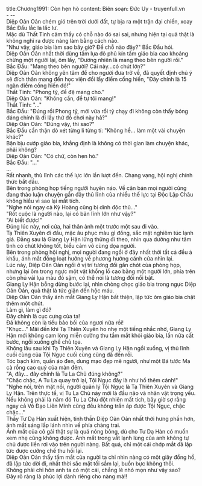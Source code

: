 title:Chương1991: Còn hẹn hò
content:
Biên soạn: Đức Uy - truyenfull.vn<br>- --<br>Diệp Oản Oản chém gió trên trời dưới đất, tự bịa ra một trận đại chiến, xoay Bắc Đẩu lắc la lắc lư.<br>Mặc dù Thất Tinh cảm thấy có chỗ nào đó sai sai, nhưng hiện tại quả thật là không nghĩ ra được nàng làm bằng cách nào.<br>"Như vậy, giáo bia làm sao bây giờ? Để chỗ nào đây?" Bắc Đẩu hỏi.<br>Diệp Oản Oản nhất thời dùng tấm lụa đỏ phủ kín tấm giáo bia cao khoảng chừng một người lại, ôm lấy, "Đương nhiên là mang theo bên người rồi."<br>Bắc Đẩu: "Mang theo bên người? Cái này...có chút lớn?"<br>Diệp Oản Oản không yên tâm để cho người đưa trở về, đã quyết định chủ ý sẽ đích thân mang đến học viện đổi lấy điểm cống hiến, "Đây chính là 15 ngàn điểm cống hiến đó!"<br>Thất Tinh: "Phong tỷ, để đệ mang cho."<br>Diệp Oản Oản: "Không cần, để tự tôi mang!"<br>Thất Tinh: "..."<br>Bắc Đẩu: "Đúng rồi Phong tỷ, mới vừa rồi tỷ chạy đi không còn thấy bóng dáng chính là đi lấy thứ đồ chơi này hả?"<br>Diệp Oản Oản: "Đúng vậy, thì sao?"<br>Bắc Đẩu cẩn thận dò xét từng li từng tí: "Không hề... làm một vài chuyện khác?"<br>Bận bịu cướp giáo bia, khẳng định là không có thời gian làm chuyện khác, phải không?<br>Diệp Oản Oản: "Có chứ, còn hẹn hò."<br>Bắc Đẩu: "..."<br>...<br>Rất nhanh, thủ lĩnh các thế lực lớn lần lượt đến. Chạng vạng, hội nghị chính thức bắt đầu.<br>Bên trong phòng họp tiếng người huyên náo. Về căn bản mọi người cũng đang thảo luận chuyện gần đây thủ lĩnh của nhiều thế lực tại Độc Lập Châu không hiểu vì sao lại mất tích.<br>"Nghe nói ngay cả Kỷ Hoàng cũng bị dính độc thủ..."<br>"Rốt cuộc là người nào, lại có bản lĩnh lớn như vậy?"<br>"Ai biết được!"<br>Đúng lúc này, nơi cửa, hai thân ảnh một trước một sau đi vào.<br>Tạ Thiên Xuyên đi đầu, mặc âu phục màu gỉ đồng, sắc mặt nghiêm túc lạnh giá. Đằng sau là Giang Ly Hận lững thững đi theo, nhìn qua dường như tâm tình có chút không tốt, biểu cảm vô cùng dọa người.<br>Bên trong phòng hội nghị, mọi người đang ngồi ở đây nhất thời tất cả đều á khẩu, ánh mắt đồng loạt hướng về phương hướng cánh cửa nhìn lại.<br>Lúc này, Diệp Oản Oản ngồi ở vị trí tương đối gần chót của phòng họp, nhưng lại ôm trong ngực một vật khổng lồ cao bằng một người lớn, phía trên còn phủ vải lụa màu đỏ sậm, có thể nói là tương đối nổi bật.<br>Giang Ly Hận bỗng dừng bước lại, nhìn chòng chọc giáo bia trong ngực Diệp Oản Oản, quả thật là tức giận đến hộc máu.<br>Diệp Oản Oản thấy ánh mắt Giang Ly Hận bất thiện, lập tức ôm giáo bia chặt thêm một chút.<br>Làm gì, làm gì đó?<br>Đây chính là cục cưng của ta!<br>Đã không còn là tiểu bảo bối của ngươi nữa rồi!<br>"Khục..." Mãi đến khi Tạ Thiên Xuyên ho nhẹ một tiếng nhắc nhở, Giang Ly Hận mới không cam lòng miễn cưỡng thu tầm mắt khỏi giáo bia, lần nữa cất bước, ngồi xuống ghế chủ tọa.<br>Không lâu sau khi Tạ Thiên Xuyên và Giang Ly Hận ngồi xuống, vị thủ lĩnh cuối cùng của Tội Ngục cuối cùng cũng đã đến rồi.<br>Tóc bạch kim, quần áo đen, dung mạo đẹp mê người, như một Bá tước Ma cà rồng cao quý của màn đêm.<br>"A, đây... đây chính là Tu La Chủ đúng không?"<br>"Chậc chậc, A Tu La quay trở lại, Tội Ngục đây là như hổ thêm cánh!"<br>"Nghe nói, trên mặt nổi, người quản lý Tội Ngục là Tạ Thiên Xuyên và Giang Ly Hận. Trên thực tế, vị Tu La Chủ này mới là đầu não và nhân vật trọng yếu. Nếu không phải là năm đó Tu La Chủ đột nhiên mất tích, bây giờ sợ rằng ngay cả Võ Đạo Liên Minh cũng đều không trấn áp được Tội Ngục, chậc chậc..."<br>Thấy Tư Dạ Hàn xuất hiện, tinh thần Diệp Oản Oản nhất thời hưng phấn hơn, ánh mắt sáng lấp lánh nhìn về phía chàng trai.<br>Ánh mắt của cô gái thật sự là quá nóng bỏng, dù cho Tư Dạ Hàn có muốn xem nhẹ cũng không được. Ánh mắt trong vắt lạnh lùng của anh không tự chủ được liền rơi vào trên người nàng. Bất quá, chỉ một cái chớp mắt đã lập tức được cưỡng chế thu hồi lại.<br>Diệp Oản Oản thấy tầm mắt của người ta chỉ nhìn nàng có một giây đồng hồ, đã lập tức dời đi, nhất thời sắc mặt tối sầm lại, buồn bực không thôi.<br>Không phải chỉ hôn anh ta có một cái, chẳng lẽ nhỏ mọn như vậy sao?<br>Đây rõ ràng là phúc lợi dành riêng cho nàng mà!!